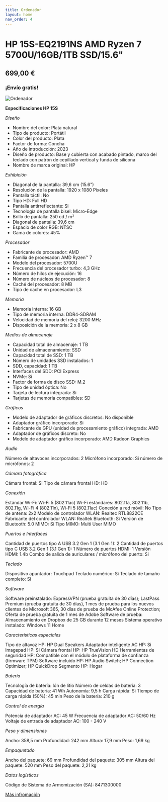 ```yaml
---
title: Ordenador
layout: home
nav_order: 4
---
```


# **HP 15S-EQ2191NS AMD Ryzen 7 5700U/16GB/1TB SSD/15.6"**
## 699,00 €
### ¡Envío gratis!

![Ordenador](https://thumb.pccomponentes.com/w-530-530/articles/1081/10815581/1447-hp-15s-eq2191ns-amd-ryzen-7-5700u-16gb-1tb-ssd-156.jpg)

**Especificaciones HP 15S**

_Diseño_

* Nombre del color: Plata natural
* Tipo de producto: Portátil
* Color del producto: Plata
* Factor de forma: Concha
* Año de introducción: 2023
* Diseño de producto: Base y cubierta con acabado pintado, marco del teclado con patrón de cepillado vertical y funda de silicona
* Nombre de marca original: HP
  
_Exhibición_

* Diagonal de la pantalla: 39,6 cm (15.6")
* Resolución de la pantalla: 1920 x 1080 Pixeles
* Pantalla táctil: No
* Tipo HD: Full HD
* Pantalla antirreflectante: Si
* Tecnología de pantalla bisel: Micro-Edge
* Brillo de pantalla: 250 cd / m²
* Diagonal de pantalla: 39,6 cm
* Espacio de color RGB: NTSC
* Gama de colores: 45%
  
_Procesador_

* Fabricante de procesador: AMD
* Familia de procesador: AMD Ryzen™ 7
* Modelo del procesador: 5700U
* Frecuencia del procesador turbo: 4,3 GHz
* Número de hilos de ejecución: 16
* Número de núcleos de procesador: 8
* Caché del procesador: 8 MB
* Tipo de cache en procesador: L3
  
_Memoria_

* Memoria interna: 16 GB
* Tipo de memoria interna: DDR4-SDRAM
* Velocidad de memoria del reloj: 3200 MHz
* Disposición de la memoria: 2 x 8 GB
  
 _Medios de almacenaje_
* Capacidad total de almacenaje: 1 TB
* Unidad de almacenamiento: SSD
* Capacidad total de SSD: 1 TB
* Número de unidades SSD instalados: 1
* SDD, capacidad: 1 TB
* Interfaces del SDD: PCI Express
* NVMe: Si
* Factor de forma de disco SSD: M.2
* Tipo de unidad óptica: No
* Tarjeta de lectura integrada: Si
* Tarjetas de memoria compatibles: SD

_Gráficos_

* Modelo de adaptador de gráficos discretos: No disponible
* Adaptador gráfico incorporado: Si
* Fabricante de GPU (unidad de procesamiento gráfico) integrada: AMD
* Adaptador de gráficos discreto: No
* Modelo de adaptador gráfico incorporado: AMD Radeon Graphics

_Audio_

Número de altavoces incorporados: 2
Micrófono incorporado: Si
número de micrófonos: 2

_Cámara fotográfica_

Cámara frontal: Si
Tipo de cámara frontal HD: HD

_Conexión_

Estándar Wi-Fi: Wi-Fi 5 (802.11ac)
Wi-Fi estándares: 802.11a, 802.11b, 802.11g, Wi-Fi 4 (802.11n), Wi-Fi 5 (802.11ac)
Conexión a red móvil: No
Tipo de antena: 2x2
Modelo de controlador WLAN: Realtec RTL8822CE
Fabricante del controlador WLAN: Realtek
Bluetooth: Si
Versión de Bluetooth: 5.0
MIMO: Si
Tipo MIMO: Multi User MIMO

_Puertos e Interfaces_

Cantidad de puertos tipo A USB 3.2 Gen 1 (3.1 Gen 1): 2
Cantidad de puertos tipo C USB 3.2 Gen 1 (3.1 Gen 1): 1
Número de puertos HDMI: 1
Versión HDMI: 1.4b
Combo de salida de auriculares / micrófono del puerto: Si

_Teclado_

Dispositivo apuntador: Touchpad
Teclado numérico: Si
Teclado de tamaño completo: Si

_Software_

Software preinstalado: ExpressVPN (prueba gratuita de 30 días); LastPass Premium (prueba gratuita de 30 días), 1 mes de prueba para los nuevos clientes de Microsoft 365, 30 días de prueba de McAfee Online Protection; Oferta de prueba gratuita de 1 mes de Adobe
Software de prueba: Almacenamiento en Dropbox de 25 GB durante 12 meses
Sistema operativo instalado: Windows 11 Home

_Características especiales_

Tipo de altavoz HP: HP Dual Speakers
Adaptador inteligente AC HP: Si
Imagepad HP: Si
Cámara frontal HP: HP TrueVision HD
Herramientas de seguridad HP: Compatible con el módulo de plataforma de confianza (firmware TPM)
Software incluido HP: HP Audio Switch; HP Connection Optimizer; HP QuickDrop
Segmento HP: Hogar

_Batería_

Tecnología de batería: Ión de litio
Número de celdas de batería: 3
Capacidad de batería: 41 Wh
Autonomía: 9,5 h
Carga rápida: Si
Tiempo de carga rápida (50%): 45 min
Peso de la batería: 210 g

_Control de energía_

Potencia de adaptador AC: 45 W
Frecuencia de adaptador AC: 50/60 Hz
Voltaje de entrada de adaptador AC: 100 - 240 V

_Peso y dimensiones_

Ancho: 358,5 mm
Profundidad: 242 mm
Altura: 17,9 mm
Peso: 1,69 kg

_Empaquetado_

Ancho del paquete: 69 mm
Profundidad del paquete: 305 mm
Altura del paquete: 520 mm
Peso del paquete: 2,21 kg

_Datos logísticos_

Código de Sistema de Armomización (SA): 8471300000

[Más infromación](https://www.pccomponentes.com/hp-15s-eq2191ns-amd-ryzen-7-5700u-16gb-1tb-ssd-156?s_kwcid=AL!14405!3!!!!x!!&gad_source=1&gclid=CjwKCAjwvKi4BhABEiwAH2gcw8dqnQosx3TPHXgkZ0-ATO3FYDEtJEe5rrsdq6zP3vrsH9sSM96rXBoCR7AQAvD_BwE)
